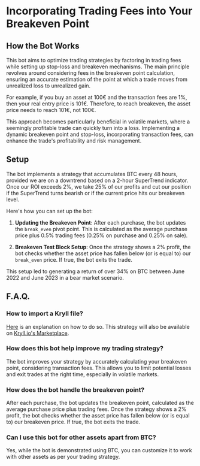 # Incorporating Trading Fees into Your Breakeven Point

## How the Bot Works

This bot aims to optimize trading strategies by factoring in trading fees while setting up stop-loss and breakeven mechanisms. The main principle revolves around considering fees in the breakeven point calculation, ensuring an accurate estimation of the point at which a trade moves from unrealized loss to unrealized gain. 

For example, if you buy an asset at 100€ and the transaction fees are 1%, then your real entry price is 101€. Therefore, to reach breakeven, the asset price needs to reach 101€, not 100€.

This approach becomes particularly beneficial in volatile markets, where a seemingly profitable trade can quickly turn into a loss. Implementing a dynamic breakeven point and stop-loss, incorporating transaction fees, can enhance the trade's profitability and risk management.

## Setup

The bot implements a strategy that accumulates BTC every 48 hours, provided we are on a downtrend based on a 2-hour SuperTrend indicator. Once our ROI exceeds 2%, we take 25% of our profits and cut our position if the SuperTrend turns bearish or if the current price hits our breakeven level.

Here's how you can set up the bot:

1. **Updating the Breakeven Point**: After each purchase, the bot updates the `break_even` pivot point. This is calculated as the average purchase price plus 0.5% trading fees (0.25% on purchase and 0.25% on sale).

2. **Breakeven Test Block Setup**: Once the strategy shows a 2% profit, the bot checks whether the asset price has fallen below (or is equal to) our `break_even` price. If true, the bot exits the trade.

This setup led to generating a return of over 34% on BTC between June 2022 and June 2023 in a bear market scenario.

## F.A.Q.

### How to import a Kryll file?

[Here](https://github.com/Cryptense/Kryll-Strategies-Toolkit/tree/main#how-to-use-a-kryll-file-) is an explanation on how to do so. This strategy will also be available on [Kryll.io's Marketplace](https://platform.kryll.io/marketplace).

### How does this bot help improve my trading strategy?

The bot improves your strategy by accurately calculating your breakeven point, considering transaction fees. This allows you to limit potential losses and exit trades at the right time, especially in volatile markets.

### How does the bot handle the breakeven point?

After each purchase, the bot updates the breakeven point, calculated as the average purchase price plus trading fees. Once the strategy shows a 2% profit, the bot checks whether the asset price has fallen below (or is equal to) our breakeven price. If true, the bot exits the trade.

### Can I use this bot for other assets apart from BTC?

Yes, while the bot is demonstrated using BTC, you can customize it to work with other assets as per your trading strategy.
